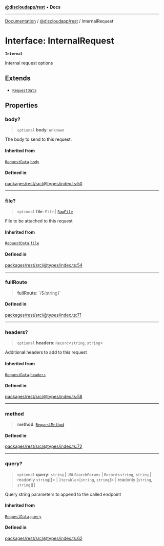 [**@discloudapp/rest**](../README.md) • **Docs**

***

[Documentation](../../../packages.md) / [@discloudapp/rest](../README.md) / InternalRequest

# Interface: InternalRequest

**`Internal`**

Internal request options

## Extends

- [`RequestData`](RequestData.md)

## Properties

### body?

> `optional` **body**: `unknown`

The body to send to this request.

#### Inherited from

[`RequestData`](RequestData.md).[`body`](RequestData.md#body)

#### Defined in

[packages/rest/src/@types/index.ts:50](https://github.com/discloud/discloud.app/blob/e957c12968777c01a56e127121040f7eaaf9b803/packages/rest/src/@types/index.ts#L50)

***

### file?

> `optional` **file**: `File` \| [`RawFile`](../../../discloud.app/interfaces/RawFile.md)

File to be attached to this request

#### Inherited from

[`RequestData`](RequestData.md).[`file`](RequestData.md#file)

#### Defined in

[packages/rest/src/@types/index.ts:54](https://github.com/discloud/discloud.app/blob/e957c12968777c01a56e127121040f7eaaf9b803/packages/rest/src/@types/index.ts#L54)

***

### fullRoute

> **fullRoute**: \`/$\{string\}\`

#### Defined in

[packages/rest/src/@types/index.ts:71](https://github.com/discloud/discloud.app/blob/e957c12968777c01a56e127121040f7eaaf9b803/packages/rest/src/@types/index.ts#L71)

***

### headers?

> `optional` **headers**: `Record`\<`string`, `string`\>

Additional headers to add to this request

#### Inherited from

[`RequestData`](RequestData.md).[`headers`](RequestData.md#headers)

#### Defined in

[packages/rest/src/@types/index.ts:58](https://github.com/discloud/discloud.app/blob/e957c12968777c01a56e127121040f7eaaf9b803/packages/rest/src/@types/index.ts#L58)

***

### method

> **method**: [`RequestMethod`](../enumerations/RequestMethod.md)

#### Defined in

[packages/rest/src/@types/index.ts:72](https://github.com/discloud/discloud.app/blob/e957c12968777c01a56e127121040f7eaaf9b803/packages/rest/src/@types/index.ts#L72)

***

### query?

> `optional` **query**: `string` \| `URLSearchParams` \| `Record`\<`string`, `string` \| readonly `string`[]\> \| `Iterable`\<[`string`, `string`]\> \| readonly [`string`, `string`][]

Query string parameters to append to the called endpoint

#### Inherited from

[`RequestData`](RequestData.md).[`query`](RequestData.md#query)

#### Defined in

[packages/rest/src/@types/index.ts:62](https://github.com/discloud/discloud.app/blob/e957c12968777c01a56e127121040f7eaaf9b803/packages/rest/src/@types/index.ts#L62)
